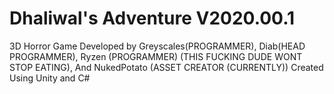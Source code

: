 # Dhaliwal's Adventure V2020.00.1

3D Horror Game Developed by Greyscales(PROGRAMMER), Diab(HEAD PROGRAMMER), Ryzen (PROGRAMMER) (THIS FUCKING DUDE WONT STOP EATING), And NukedPotato (ASSET CREATOR (CURRENTLY))
Created Using Unity and C#
